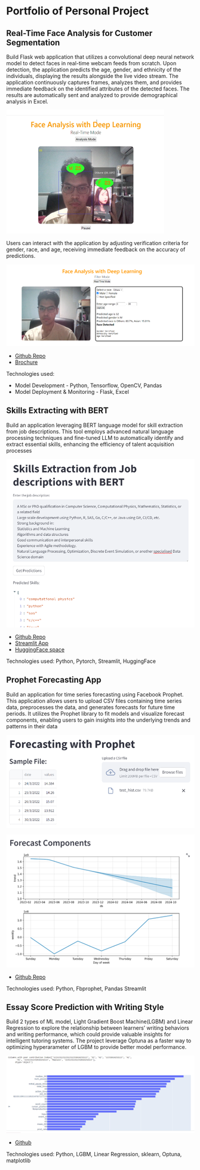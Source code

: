 # Portfolio of Personal Project

## Real-Time Face Analysis for Customer Segmentation

Build Flask web application that utilizes a convolutional deep neural network model to detect faces in real-time webcam feeds from scratch. Upon detection, the application predicts the age, gender, and ethnicity of the individuals, displaying the results alongside the live video stream. The application continuously captures frames, analyzes them, and provides immediate feedback on the identified attributes of the detected faces. The results are automatically sent and analyzed to provide demographical analysis in Excel.

![alt text](./images/a1.PNG)

Users can interact with the application by adjusting verification criteria for gender, race, and age, receiving immediate feedback on the accuracy of predictions.

![alt text](./images/a2.PNG)

- [Github Repo](https://github.com/azraimahadan/Face-Analysis-for-Customer-Segmentation)
- [Brochure](https://github.com/azraimahadan/Face-Analysis-for-Customer-Segmentation/blob/main/poster.PNG)

Technologies used:  
- Model Development - Python, Tensorflow, OpenCV, Pandas
- Model Deployment & Monitoring - Flask, Excel

## Skills Extracting with BERT

Build an application leveraging BERT language model for skill extraction from job descriptions. This tool employs advanced natural language processing techniques and fine-tuned LLM to automatically identify and extract essential skills, enhancing the efficiency of talent acquisition processes

![alt text](./images/b1.PNG)

- [Github Repo](https://github.com/azraimahadan/skill-extraction-with-bert)
- [Streamlit App](https://skill-extraction-with-bert-yvf7zfcahggh5zyi6zfgwn.streamlit.app/)
- [HuggingFace space](https://huggingface.co/spaces/azrai99/Skills-Extraction-from-Job-Post)


Technologies used: Python, Pytorch, Streamlit, HuggingFace

## Prophet Forecasting App

Build an application for time series forecasting using Facebook Prophet. This application allows users to upload CSV files containing time series data, preprocesses the data, and generates forecasts for future time periods. It utilizes the Prophet library to fit models and visualize forecast components, enabling users to gain insights into the underlying trends and patterns in their data

![alt text](./images/c1.PNG)

![alt text](./images/c2.PNG)

- [Github Repo](https://github.com/azraimahadan/prophet-forecast)

Technologies used: Python, Fbprophet, Pandas Streamlit

## Essay Score Prediction with Writing Style

Build 2 types of ML model, Light Gradient Boost Machine(LGBM) and Linear Regression to explore the relationship between learners’ writing behaviors and writing performance, which could provide valuable insights for intelligent tutoring systems. The project leverage Optuna as a faster way to optimizing hyperarameter of LGBM to provide better model performance.

![alt text](./images/d1.png)
- [Github](https://github.com/azraimahadan/portfolio/tree/main/Linking%20writing%20with%20Essay%20Score)

Technologies used: Python, LGBM, Linear Regression, sklearn, Optuna, matplotlib